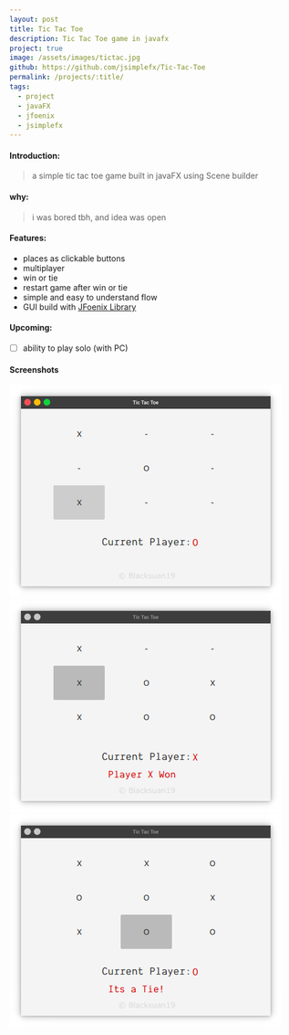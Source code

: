 ```yaml
---
layout: post
title: Tic Tac Toe
description: Tic Tac Toe game in javafx
project: true
image: /assets/images/tictac.jpg
github: https://github.com/jsimplefx/Tic-Tac-Toe
permalink: /projects/:title/
tags:
  - project
  - javaFX
  - jfoenix
  - jsimplefx
---
```


#### Introduction:

> a simple tic tac toe game built in javaFX using Scene builder

#### why:

> i was bored tbh, and idea was open

#### Features:

- places as clickable buttons
- multiplayer
- win or tie
- restart game after win or tie
- simple and easy to understand flow
- GUI build with [JFoenix Library](https://github.com/jfoenixadmin/JFoenix)

#### Upcoming:

- [ ] ability to play solo (with PC)

#### Screenshots

<img src="https://raw.githubusercontent.com/jsimplefx/Tic-Tac-Toe/936c0bb1f52c4f931546997cfd517ed404220883/screenshots/Screenshot_20190306_124043.png">

<img src="https://raw.githubusercontent.com/jsimplefx/Tic-Tac-Toe/936c0bb1f52c4f931546997cfd517ed404220883/screenshots/Screenshot_20190306_124116.png">

<img src="https://raw.githubusercontent.com/jsimplefx/Tic-Tac-Toe/936c0bb1f52c4f931546997cfd517ed404220883/screenshots/Screenshot_20190306_124151.png">
